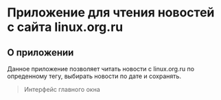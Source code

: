 # Приложение для чтения новостей с сайта linux.org.ru

## О приложении ##

Данноe приложение позволяет читать новости c linux.org.ru по опреденному тегу, выбирать новости по дате и сохранять.

>Интерфейс главного окна
